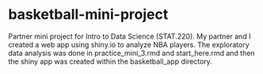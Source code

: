 # basketball-mini-project
Partner mini project for Intro to Data Science (STAT.220). My partner and I created a web app using shiny.io to analyze NBA players. The exploratory data analysis was done in practice_mini_3.rmd and start_here.rmd and then the shiny app was created within the basketball_app directory.
